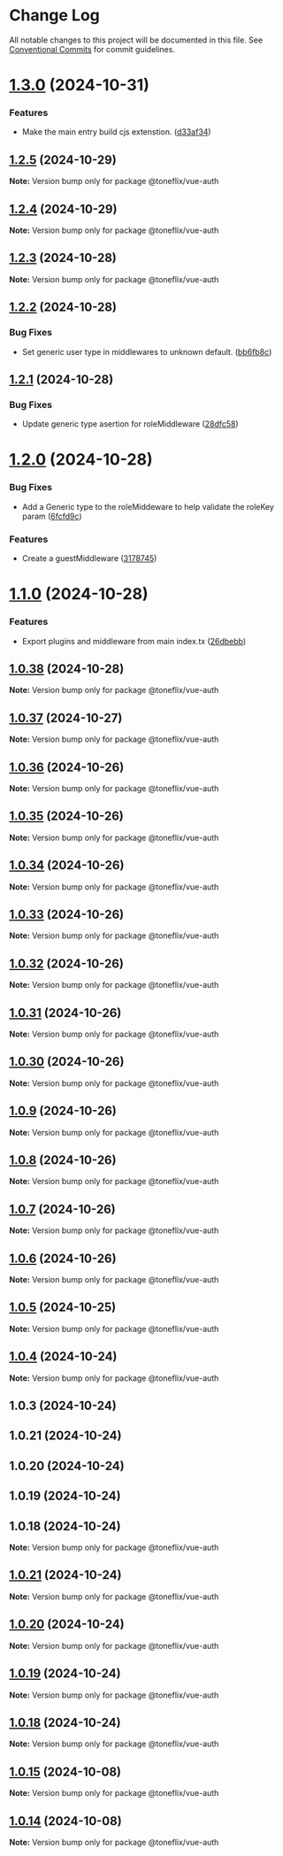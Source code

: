 # Change Log

All notable changes to this project will be documented in this file.
See [Conventional Commits](https://conventionalcommits.org) for commit guidelines.

# [1.3.0](https://github.com/toneflix/vue-component-pack/compare/@toneflix/vue-auth@1.2.5...@toneflix/vue-auth@1.3.0) (2024-10-31)

### Features

- Make the main entry build cjs extenstion. ([d33af34](https://github.com/toneflix/vue-component-pack/commit/d33af34019baa934b60a84e442bf6a507492c0b8))

## [1.2.5](https://github.com/toneflix/vue-component-pack/compare/@toneflix/vue-auth@1.2.4...@toneflix/vue-auth@1.2.5) (2024-10-29)

**Note:** Version bump only for package @toneflix/vue-auth

## [1.2.4](https://github.com/toneflix/vue-component-pack/compare/@toneflix/vue-auth@1.2.3...@toneflix/vue-auth@1.2.4) (2024-10-29)

**Note:** Version bump only for package @toneflix/vue-auth

## [1.2.3](https://github.com/toneflix/vue-component-pack/compare/@toneflix/vue-auth@1.2.2...@toneflix/vue-auth@1.2.3) (2024-10-28)

**Note:** Version bump only for package @toneflix/vue-auth

## [1.2.2](https://github.com/toneflix/vue-component-pack/compare/@toneflix/vue-auth@1.2.1...@toneflix/vue-auth@1.2.2) (2024-10-28)

### Bug Fixes

- Set generic user type in middlewares to unknown default. ([bb6fb8c](https://github.com/toneflix/vue-component-pack/commit/bb6fb8cb6eab5ed31251b2b7b9ecefebd6943b5f))

## [1.2.1](https://github.com/toneflix/vue-component-pack/compare/@toneflix/vue-auth@1.2.0...@toneflix/vue-auth@1.2.1) (2024-10-28)

### Bug Fixes

- Update generic type asertion for roleMiddleware ([28dfc58](https://github.com/toneflix/vue-component-pack/commit/28dfc58407d78f27d623f5948f26070f123311f9))

# [1.2.0](https://github.com/toneflix/vue-component-pack/compare/@toneflix/vue-auth@1.1.0...@toneflix/vue-auth@1.2.0) (2024-10-28)

### Bug Fixes

- Add a Generic type to the roleMiddeware to help validate the roleKey param ([6fcfd9c](https://github.com/toneflix/vue-component-pack/commit/6fcfd9cc4781d7691265302cd6392483f4072cb5))

### Features

- Create a guestMiddleware ([3178745](https://github.com/toneflix/vue-component-pack/commit/3178745d69d77f5dbbae22a22dfeec41b71bfabe))

# [1.1.0](https://github.com/toneflix/vue-component-pack/compare/@toneflix/vue-auth@1.0.38...@toneflix/vue-auth@1.1.0) (2024-10-28)

### Features

- Export plugins and middleware from main index.tx ([26dbebb](https://github.com/toneflix/vue-component-pack/commit/26dbebb952841b8d6952a15b1b7ebba3f0dc326f))

## [1.0.38](https://github.com/toneflix/vue-component-pack/compare/@toneflix/vue-auth@1.0.37...@toneflix/vue-auth@1.0.38) (2024-10-28)

**Note:** Version bump only for package @toneflix/vue-auth

## [1.0.37](https://github.com/toneflix/vue-component-pack/compare/@toneflix/vue-auth@1.0.36...@toneflix/vue-auth@1.0.37) (2024-10-27)

**Note:** Version bump only for package @toneflix/vue-auth

## [1.0.36](https://github.com/toneflix/vue-component-pack/compare/@toneflix/vue-auth@1.0.35...@toneflix/vue-auth@1.0.36) (2024-10-26)

**Note:** Version bump only for package @toneflix/vue-auth

## [1.0.35](https://github.com/toneflix/vue-component-pack/compare/@toneflix/vue-auth@1.0.34...@toneflix/vue-auth@1.0.35) (2024-10-26)

**Note:** Version bump only for package @toneflix/vue-auth

## [1.0.34](https://github.com/toneflix/vue-component-pack/compare/@toneflix/vue-auth@1.0.33...@toneflix/vue-auth@1.0.34) (2024-10-26)

**Note:** Version bump only for package @toneflix/vue-auth

## [1.0.33](https://github.com/toneflix/vue-component-pack/compare/@toneflix/vue-auth@1.0.32...@toneflix/vue-auth@1.0.33) (2024-10-26)

**Note:** Version bump only for package @toneflix/vue-auth

## [1.0.32](https://github.com/toneflix/vue-component-pack/compare/@toneflix/vue-auth@1.0.31...@toneflix/vue-auth@1.0.32) (2024-10-26)

**Note:** Version bump only for package @toneflix/vue-auth

## [1.0.31](https://github.com/toneflix/vue-component-pack/compare/@toneflix/vue-auth@1.0.30...@toneflix/vue-auth@1.0.31) (2024-10-26)

**Note:** Version bump only for package @toneflix/vue-auth

## [1.0.30](https://github.com/toneflix/vue-component-pack/compare/@toneflix/vue-auth@1.0.9...@toneflix/vue-auth@1.0.30) (2024-10-26)

**Note:** Version bump only for package @toneflix/vue-auth

## [1.0.9](https://github.com/toneflix/vue-component-pack/compare/@toneflix/vue-auth@1.0.8...@toneflix/vue-auth@1.0.9) (2024-10-26)

**Note:** Version bump only for package @toneflix/vue-auth

## [1.0.8](https://github.com/toneflix/vue-component-pack/compare/@toneflix/vue-auth@1.0.7...@toneflix/vue-auth@1.0.8) (2024-10-26)

**Note:** Version bump only for package @toneflix/vue-auth

## [1.0.7](https://github.com/toneflix/vue-component-pack/compare/@toneflix/vue-auth@1.0.6...@toneflix/vue-auth@1.0.7) (2024-10-26)

**Note:** Version bump only for package @toneflix/vue-auth

## [1.0.6](https://github.com/toneflix/vue-component-pack/compare/@toneflix/vue-auth@1.0.5...@toneflix/vue-auth@1.0.6) (2024-10-26)

**Note:** Version bump only for package @toneflix/vue-auth

## [1.0.5](https://github.com/toneflix/vue-component-pack/compare/@toneflix/vue-auth@1.0.4...@toneflix/vue-auth@1.0.5) (2024-10-25)

**Note:** Version bump only for package @toneflix/vue-auth

## [1.0.4](https://github.com/toneflix/vue-component-pack/compare/@toneflix/vue-auth@1.0.3...@toneflix/vue-auth@1.0.4) (2024-10-24)

**Note:** Version bump only for package @toneflix/vue-auth

## 1.0.3 (2024-10-24)

## 1.0.21 (2024-10-24)

## 1.0.20 (2024-10-24)

## 1.0.19 (2024-10-24)

## 1.0.18 (2024-10-24)

**Note:** Version bump only for package @toneflix/vue-auth

## [1.0.21](https://github.com/toneflix/vue-component-pack/compare/1.0.20...1.0.21) (2024-10-24)

**Note:** Version bump only for package @toneflix/vue-auth

## [1.0.20](https://github.com/toneflix/vue-component-pack/compare/1.0.19...1.0.20) (2024-10-24)

**Note:** Version bump only for package @toneflix/vue-auth

## [1.0.19](https://github.com/toneflix/vue-component-pack/compare/1.0.18...1.0.19) (2024-10-24)

**Note:** Version bump only for package @toneflix/vue-auth

## [1.0.18](https://github.com/toneflix/vue-component-pack/compare/1.0.17...1.0.18) (2024-10-24)

**Note:** Version bump only for package @toneflix/vue-auth

## [1.0.15](https://github.com/toneflix/vue-component-pack/compare/1.0.14...1.0.15) (2024-10-08)

**Note:** Version bump only for package @toneflix/vue-auth

## [1.0.14](https://github.com/toneflix/vue-component-pack/compare/1.0.13...1.0.14) (2024-10-08)

**Note:** Version bump only for package @toneflix/vue-auth
